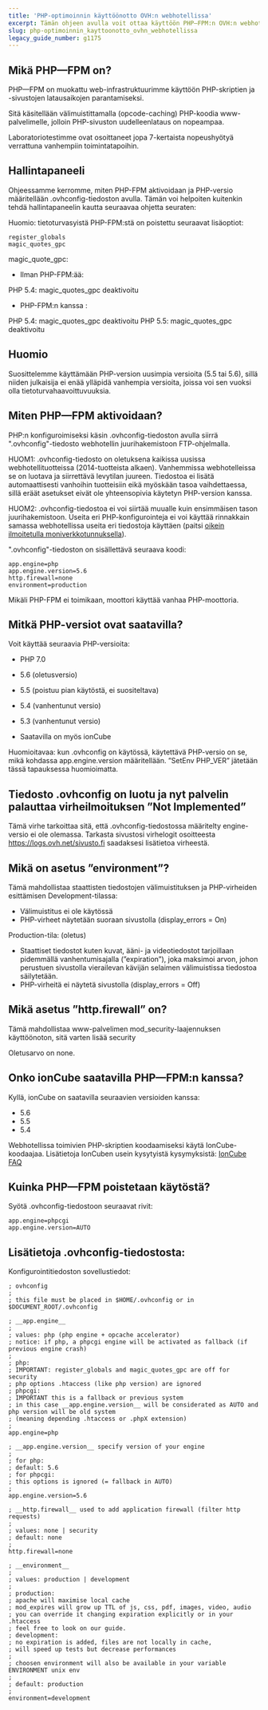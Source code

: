 ```yaml
---
title: 'PHP-optimoinnin käyttöönotto OVH:n webhotellissa'
excerpt: Tämän ohjeen avulla voit ottaa käyttöön PHP—FPM:n OVH:n webhotellissa, joka parantaa PHP-sivujen latausaikoja
slug: php-optimoinnin_kayttoonotto_ovhn_webhotellissa
legacy_guide_number: g1175
---
```



## Mikä PHP—FPM on?
PHP—FPM on muokattu web-infrastruktuurimme käyttöön PHP-skriptien ja -sivustojen latausaikojen parantamiseksi.

Sitä käsitellään välimuistittamalla (opcode-caching) PHP-koodia www-palvelimelle, jolloin PHP-sivuston uudelleenlataus on nopeampaa.

Laboratoriotestimme ovat osoittaneet jopa 7-kertaista nopeushyötyä verrattuna vanhempiin toimintatapoihin.

## Hallintapaneeli
Ohjeessamme kerromme, miten PHP-FPM aktivoidaan ja PHP-versio määritellään .ovhconfig-tiedoston avulla. Tämän voi helpoiten kuitenkin tehdä hallintapaneelin kautta seuraavaa ohjetta seuraten: []({legacy}1999)

Huomio: tietoturvasyistä PHP-FPM:stä on poistettu seuraavat lisäoptiot:


```
register_globals
magic_quotes_gpc
```



magic_quote_gpc:


- Ilman PHP-FPM:ää:


PHP 5.4: magic_quotes_gpc deaktivoitu


- PHP-FPM:n kanssa :


PHP 5.4: magic_quotes_gpc deaktivoitu
PHP 5.5: magic_quotes_gpc deaktivoitu

## Huomio
Suosittelemme käyttämään PHP-version uusimpia versioita (5.5 tai 5.6), sillä niiden julkaisija ei enää ylläpidä vanhempia versioita, joissa voi sen vuoksi olla tietoturvahaavoittuvuuksia.


## Miten PHP—FPM aktivoidaan?
PHP:n konfiguroimiseksi käsin .ovhconfig-tiedoston avulla siirrä ".ovhconfig"-tiedosto webhotellin juurihakemistoon FTP-ohjelmalla.

HUOM1: .ovhconfig-tiedosto on oletuksena kaikissa uusissa webhotellituotteissa (2014-tuotteista alkaen). Vanhemmissa webhotelleissa se on luotava ja siirrettävä levytilan juureen.
Tiedostoa ei lisätä automaattisesti vanhoihin tuotteisiin eikä myöskään tasoa vaihdettaessa, sillä eräät asetukset eivät ole yhteensopivia käytetyn PHP-version kanssa.

HUOM2: .ovhconfig-tiedostoa ei voi siirtää muualle kuin ensimmäisen tason juurihakemistoon. Useita eri PHP-konfigurointeja ei voi käyttää rinnakkain samassa webhotellissa useita eri tiedostoja käyttäen (paitsi [oikein ilmoitetulla moniverkkotunnuksella](https://www.ovh-hosting.fi/g1332.verkkotunnus_ja_aliverkkotunnus_webhotelliin)).

".ovhconfig"-tiedoston on sisällettävä seuraava koodi:


```
app.engine=php
app.engine.version=5.6
http.firewall=none
environment=production
```


Mikäli PHP-FPM ei toimikaan, moottori käyttää vanhaa PHP-moottoria.


## Mitkä PHP-versiot ovat saatavilla?
Voit käyttää seuraavia PHP-versioita:

- PHP 7.0
- 5.6 (oletusversio)
- 5.5 (poistuu pian käytöstä, ei suositeltava)
- 5.4 (vanhentunut versio)
- 5.3 (vanhentunut versio)

- Saatavilla on myös ionCube

Huomioitavaa: kun .ovhconfig on käytössä, käytettävä PHP-versio on se, mikä kohdassa app.engine.version määritellään. ”SetEnv PHP_VER” jätetään tässä tapauksessa huomioimatta.



## Tiedosto .ovhconfig on luotu ja nyt palvelin palauttaa virheilmoituksen ”Not Implemented”
Tämä virhe tarkoittaa sitä, että .ovhconfig-tiedostossa määritelty engine-versio ei ole olemassa. Tarkasta sivustosi virhelogit osoitteesta https://logs.ovh.net/sivusto.fi saadaksesi lisätietoa virheestä.


## Mikä on asetus ”environment”?
Tämä mahdollistaa staattisten tiedostojen välimuistituksen ja PHP-virheiden esittämisen Development-tilassa:

- Välimuistitus ei ole käytössä
- PHP-virheet näytetään suoraan sivustolla (display_errors = On)

Production-tila: (oletus)
- Staattiset tiedostot kuten kuvat, ääni- ja videotiedostot tarjoillaan pidemmällä vanhentumisajalla (”expiration”), joka maksimoi arvon, johon perustuen sivustolla vierailevan kävijän selaimen välimuistissa tiedostoa säilytetään.
- PHP-virheitä ei näytetä sivustolla (display_errors = Off)




## Mikä asetus ”http.firewall” on?
Tämä mahdollistaa www-palvelimen mod_security-laajennuksen käyttöönoton,
sitä varten lisää security

Oletusarvo on none.


## Onko ionCube saatavilla PHP—FPM:n kanssa?
Kyllä, ionCube on saatavilla seuraavien versioiden kanssa:

- 5.6
- 5.5
- 5.4


Webhotellissa toimivien PHP-skriptien koodaamiseksi käytä IonCube-koodaajaa. Lisätietoja IonCuben usein kysytyistä kysymyksistä:
[IonCube FAQ](http://www.ioncube.com/faq.php)


## Kuinka PHP—FPM poistetaan käytöstä?
Syötä .ovhconfig-tiedostoon seuraavat rivit:


```
app.engine=phpcgi
app.engine.version=AUTO
```




## Lisätietoja .ovhconfig-tiedostosta:
Konfigurointitiedoston sovellustiedot:


```
; ovhconfig
;
; this file must be placed in $HOME/.ovhconfig or in $DOCUMENT_ROOT/.ovhconfig

; __app.engine__
;
; values: php (php engine + opcache accelerator)
; notice: if php, a phpcgi engine will be activated as fallback (if previous engine crash)
;
; php:
; IMPORTANT: register_globals and magic_quotes_gpc are off for security
; php options .htaccess (like php version) are ignored
; phpcgi:
; IMPORTANT this is a fallback or previous system
; in this case __app.engine.version__ will be considerated as AUTO and php version will be old system
; (meaning depending .htaccess or .phpX extension)
;
app.engine=php

; __app.engine.version__ specify version of your engine
;
; for php:
; default: 5.6
; for phpcgi:
; this options is ignored (= fallback in AUTO)
;
app.engine.version=5.6

; __http.firewall__ used to add application firewall (filter http requests)
;
; values: none | security
; default: none
;
http.firewall=none

; __environment__
;
; values: production | development
;
; production:
; apache will maximise local cache
; mod_expires will grow up TTL of js, css, pdf, images, video, audio
; you can override it changing expiration explicitly or in your .htaccess
; feel free to look on our guide.
; development:
; no expiration is added, files are not locally in cache,
; will speed up tests but decrease performances
;
; choosen environment will also be available in your variable ENVIRONMENT unix env
;
; default: production
;
environment=development
```



